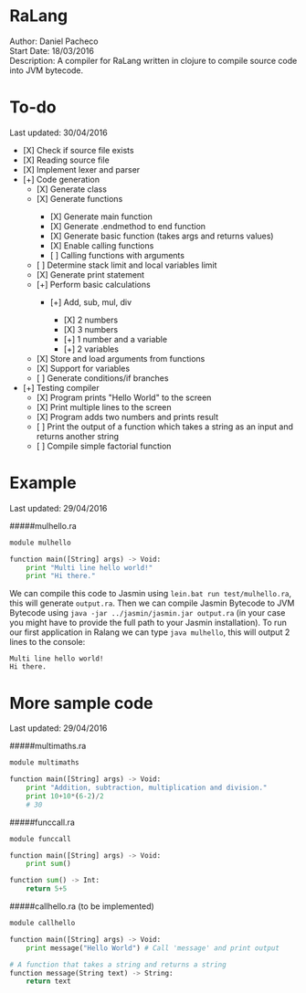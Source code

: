 # RaLang

Author:	 		Daniel Pacheco<br />
Start Date:	 	18/03/2016<br />
Description:	A compiler for RaLang written in clojure to compile source code into JVM bytecode.<br />

# To-do
Last updated: 30/04/2016

<ul>
  <li>[X] Check if source file exists</li>
  <li>[X] Reading source file</li>
  <li>[X] Implement lexer and parser</li>
  <li>[+] Code generation
    <ul>
      <li>[X] Generate class</li>
      <li>[X] Generate functions</li>
        <ul>
          <li>[X] Generate main function</li>
          <li>[X] Generate .endmethod to end function</li>
          <li>[X] Generate basic function (takes args and returns values)</li>
          <li>[X] Enable calling functions</li>
          <li>[ ] Calling functions with arguments</li>
        </ul>
      <li>[ ] Determine stack limit and local variables limit</li>
      <li>[X] Generate print statement</li>
      <li>[+] Perform basic calculations</li>
        <ul>
          <li>[+] Add, sub, mul, div</li>
            <ul>
              <li>[X] 2 numbers</li>
              <li>[X] 3 numbers</li>
              <li>[+] 1 number and a variable</li>
              <li>[+] 2 variables</li>
            </ul>
        </ul>
      <li>[X] Store and load arguments from functions</li>
      <li>[X] Support for variables</li>
      <li>[ ] Generate conditions/if branches</li>
    </ul>
  </li>
  <li>[+] Testing compiler
    <ul>
      <li>[X] Program prints "Hello World" to the screen</li>
      <li>[X] Print multiple lines to the screen</li>
      <li>[X] Program adds two numbers and prints result</li>
      <li>[ ] Print the output of a function which takes a string as an input and returns another string</li>
      <li>[ ] Compile simple factorial function</li>
    </ul>
  </li>
</ul>

# Example
Last updated: 29/04/2016

#####mulhello.ra
```python
module mulhello

function main([String] args) -> Void:
    print "Multi line hello world!"
    print "Hi there."
```

We can compile this code to Jasmin using `lein.bat run test/mulhello.ra`, this will generate `output.ra`. Then we can compile Jasmin Bytecode to JVM Bytecode using `java -jar ../jasmin/jasmin.jar output.ra` (in your case you might have to provide the full path to your Jasmin installation). To run our first application in Ralang we can type `java mulhello`, this will output 2 lines to the console:

```
Multi line hello world!
Hi there.
```

# More sample code
Last updated: 29/04/2016

#####multimaths.ra
```python
module multimaths

function main([String] args) -> Void:
    print "Addition, subtraction, multiplication and division."
    print 10+10*(6-2)/2
    # 30
```

#####funccall.ra
```python
module funccall

function main([String] args) -> Void:
    print sum()

function sum() -> Int:
    return 5+5
```

#####callhello.ra (to be implemented)
```python
module callhello

function main([String] args) -> Void:
    print message("Hello World") # Call 'message' and print output

# A function that takes a string and returns a string
function message(String text) -> String:
    return text
```